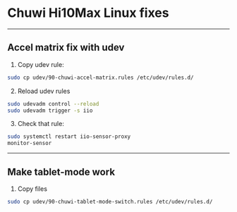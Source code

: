 # Chuwi Hi10Max Linux fixes

---

## Accel matrix fix with udev

1. Copy udev rule:

```bash
sudo cp udev/90-chuwi-accel-matrix.rules /etc/udev/rules.d/
```

2. Reload udev rules

```bash
sudo udevadm control --reload
sudo udevadm trigger -s iio
```

3. Check that rule: 

```bash 
sudo systemctl restart iio-sensor-proxy
monitor-sensor
```
---

## Make tablet-mode work

1. Copy files

```bash
sudo cp udev/90-chuwi-tablet-mode-switch.rules /etc/udev/rules.d/
```
